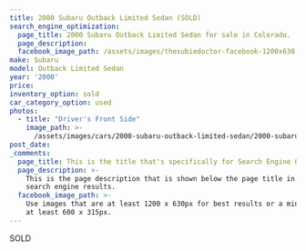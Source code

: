 ```yaml
---
title: 2000 Subaru Outback Limited Sedan (SOLD)
search_engine_optimization:
  page_title: 2000 Subaru Outback Limited Sedan for sale in Colorado.
  page_description:
  facebook_image_path: /assets/images/thesubiedoctor-facebook-1200x630.png
make: Subaru
model: Outback Limited Sedan
year: '2000'
price:
inventory_option: sold
car_category_option: used
photos:
  - title: "Driver's Front Side"
    image_path: >-
      /assets/images/cars/2000-subaru-outback-limited-sedan/2000-subaru-outback-limited-sedan--front-d-side.jpg
post_date:
_comments:
  page_title: This is the title that's specifically for Search Engine Optimization.
  page_description: >-
    This is the page description that is shown below the page title in the
    search engine results.
  facebook_image_path: >-
    Use images that are at least 1200 x 630px for best results or a minimum of
    at least 600 x 315px.
---
```


SOLD